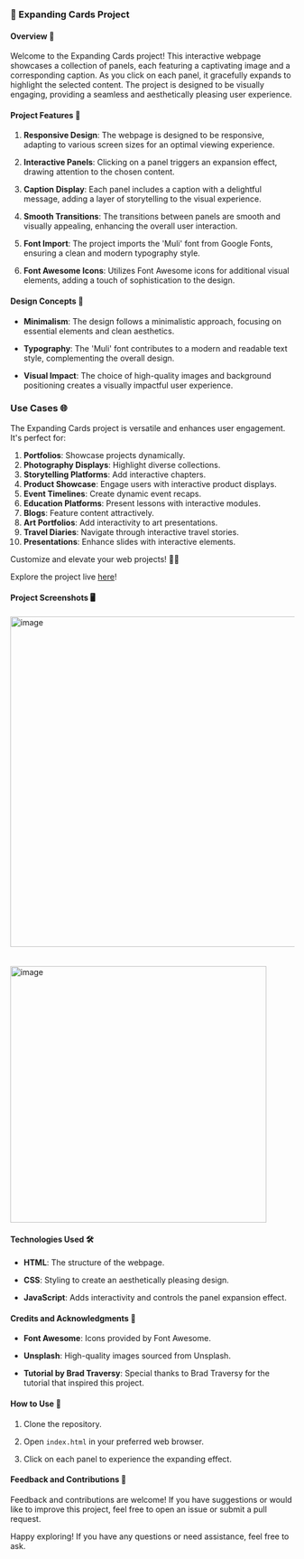 ### 🌟 Expanding Cards Project

#### Overview 📜

Welcome to the Expanding Cards project! This interactive webpage showcases a collection of panels, each featuring a captivating image and a corresponding caption. As you click on each panel, it gracefully expands to highlight the selected content. The project is designed to be visually engaging, providing a seamless and aesthetically pleasing user experience.

#### Project Features 🚀

1. **Responsive Design**: The webpage is designed to be responsive, adapting to various screen sizes for an optimal viewing experience.

2. **Interactive Panels**: Clicking on a panel triggers an expansion effect, drawing attention to the chosen content.

3. **Caption Display**: Each panel includes a caption with a delightful message, adding a layer of storytelling to the visual experience.

4. **Smooth Transitions**: The transitions between panels are smooth and visually appealing, enhancing the overall user interaction.

5. **Font Import**: The project imports the 'Muli' font from Google Fonts, ensuring a clean and modern typography style.

6. **Font Awesome Icons**: Utilizes Font Awesome icons for additional visual elements, adding a touch of sophistication to the design.

#### Design Concepts 🎨

- **Minimalism**: The design follows a minimalistic approach, focusing on essential elements and clean aesthetics.

- **Typography**: The 'Muli' font contributes to a modern and readable text style, complementing the overall design.

- **Visual Impact**: The choice of high-quality images and background positioning creates a visually impactful user experience.

### Use Cases 🌐

The Expanding Cards project is versatile and enhances user engagement. It's perfect for:

1. **Portfolios**: Showcase projects dynamically.
2. **Photography Displays**: Highlight diverse collections.
3. **Storytelling Platforms**: Add interactive chapters.
4. **Product Showcase**: Engage users with interactive product displays.
5. **Event Timelines**: Create dynamic event recaps.
6. **Education Platforms**: Present lessons with interactive modules.
7. **Blogs**: Feature content attractively.
8. **Art Portfolios**: Add interactivity to art presentations.
9. **Travel Diaries**: Navigate through interactive travel stories.
10. **Presentations**: Enhance slides with interactive elements.

Customize and elevate your web projects! 🚀🌟

Explore the project live [here](https://dadihemasri.github.io/UX-Interactive-Cards/)!

#### Project Screenshots 🖥️

<img width="585" alt="image" src="https://github.com/dadihemasri/UX-Interactive-Cards/assets/85781102/ed7f7c2e-3fc5-4c21-9d30-2d2c8d0e6598">

<br>
<br>
<br>
<img width="454" alt="image" src="https://github.com/dadihemasri/UX-Interactive-Cards/assets/85781102/1cbb5c24-076b-4319-81ac-e421a5923568">



#### Technologies Used 🛠️

- **HTML**: The structure of the webpage.
  
- **CSS**: Styling to create an aesthetically pleasing design.
  
- **JavaScript**: Adds interactivity and controls the panel expansion effect.


#### Credits and Acknowledgments 🙌

- **Font Awesome**: Icons provided by Font Awesome.

- **Unsplash**: High-quality images sourced from Unsplash.

- **Tutorial by Brad Traversy**: Special thanks to Brad Traversy for the tutorial that inspired this project.

#### How to Use 🚀

1. Clone the repository.
  
2. Open `index.html` in your preferred web browser.

3. Click on each panel to experience the expanding effect.

#### Feedback and Contributions 🤝

Feedback and contributions are welcome! If you have suggestions or would like to improve this project, feel free to open an issue or submit a pull request.

Happy exploring! If you have any questions or need assistance, feel free to ask.
